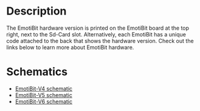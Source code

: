 # Description
The EmotiBit hardware version is printed on the EmotiBit board at the top right, next to the Sd-Card slot. Alternatively, each EmotiBit has a unique code attached to the back that shows the hardware version.
Check out the links below to learn more about EmotiBit hardware.

# Schematics
- [EmotiBit-V4 schematic](https://www.emotibit.com/files/hardware_files/CFL_EE_BioSensor-V04a-Sch_share.pdf)
- [EmotiBit-V5 schematic](https://emotibit.com/files/hardware_files/CFL_EE_BioSensor-V05c-Sch_share.pdf)
- [EmotiBit-V6 schematic](https://emotibit.com/files/hardware_files/CFL_EE_BioSensor-v06a-Sch-share.pdf)
